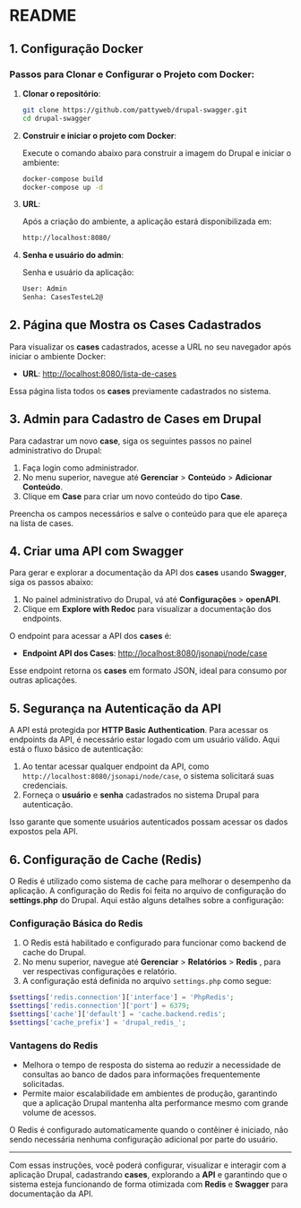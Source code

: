 # README

## 1. Configuração Docker

### Passos para Clonar e Configurar o Projeto com Docker:

1. **Clonar o repositório**:
   
   ```bash
   git clone https://github.com/pattyweb/drupal-swagger.git
   cd drupal-swagger
   ```

2. **Construir e iniciar o projeto com Docker**:
   
   Execute o comando abaixo para construir a imagem do Drupal e iniciar o ambiente:

   ```bash
   docker-compose build
   docker-compose up -d
   ```

3. **URL**:

   Após a criação do ambiente, a aplicação estará disponibilizada em:

   ```bash
   http://localhost:8080/
   ```
   
4. **Senha e usuário do admin**:

   Senha e usuário da aplicação:

   ```bash
   User: Admin
   Senha: CasesTesteL2@
   ```

## 2. Página que Mostra os Cases Cadastrados

Para visualizar os **cases** cadastrados, acesse a URL no seu navegador após iniciar o ambiente Docker:

- **URL**: [http://localhost:8080/lista-de-cases](http://localhost:8080/lista-de-cases)

Essa página lista todos os **cases** previamente cadastrados no sistema.

## 3. Admin para Cadastro de Cases em Drupal

Para cadastrar um novo **case**, siga os seguintes passos no painel administrativo do Drupal:

1. Faça login como administrador.
2. No menu superior, navegue até **Gerenciar** > **Conteúdo** > **Adicionar Conteúdo**.
3. Clique em **Case** para criar um novo conteúdo do tipo **Case**.

Preencha os campos necessários e salve o conteúdo para que ele apareça na lista de cases.

## 4. Criar uma API com Swagger

Para gerar e explorar a documentação da API dos **cases** usando **Swagger**, siga os passos abaixo:

1. No painel administrativo do Drupal, vá até **Configurações** > **openAPI**.
2. Clique em **Explore with Redoc** para visualizar a documentação dos endpoints.

O endpoint para acessar a API dos **cases** é:

- **Endpoint API dos Cases**: [http://localhost:8080/jsonapi/node/case](http://localhost:8080/jsonapi/node/case)

Esse endpoint retorna os **cases** em formato JSON, ideal para consumo por outras aplicações.

## 5. Segurança na Autenticação da API

A API está protegida por **HTTP Basic Authentication**. Para acessar os endpoints da API, é necessário estar logado com um usuário válido. Aqui está o fluxo básico de autenticação:

1. Ao tentar acessar qualquer endpoint da API, como `http://localhost:8080/jsonapi/node/case`, o sistema solicitará suas credenciais.
2. Forneça o **usuário** e **senha** cadastrados no sistema Drupal para autenticação.

Isso garante que somente usuários autenticados possam acessar os dados expostos pela API.

## 6. Configuração de Cache (Redis)

O Redis é utilizado como sistema de cache para melhorar o desempenho da aplicação. A configuração do Redis foi feita no arquivo de configuração do **settings.php** do Drupal. Aqui estão alguns detalhes sobre a configuração:

### Configuração Básica do Redis

1. O Redis está habilitado e configurado para funcionar como backend de cache do Drupal.
2. No menu superior, navegue até **Gerenciar** > **Relatórios** > **Redis** , para ver respectivas configurações e relatório.
3. A configuração está definida no arquivo `settings.php` como segue:

```php
$settings['redis.connection']['interface'] = 'PhpRedis';
$settings['redis.connection']['port'] = 6379;
$settings['cache']['default'] = 'cache.backend.redis';
$settings['cache_prefix'] = 'drupal_redis_';
```

### Vantagens do Redis

- Melhora o tempo de resposta do sistema ao reduzir a necessidade de consultas ao banco de dados para informações frequentemente solicitadas.
- Permite maior escalabilidade em ambientes de produção, garantindo que a aplicação Drupal mantenha alta performance mesmo com grande volume de acessos.

O Redis é configurado automaticamente quando o contêiner é iniciado, não sendo necessária nenhuma configuração adicional por parte do usuário.

---

Com essas instruções, você poderá configurar, visualizar e interagir com a aplicação Drupal, cadastrando **cases**, explorando a **API** e garantindo que o sistema esteja funcionando de forma otimizada com **Redis** e **Swagger** para documentação da API.
